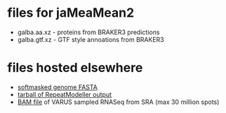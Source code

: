 # files for jaMeaMean2
* galba.aa.xz - proteins from BRAKER3 predictions
* galba.gtf.xz - GTF style annoations from BRAKER3

# files hosted elsewhere
* [softmasked genome FASTA](https://asg_hubs.cog.sanger.ac.uk/jaMeaMean2/jaMeaMean2.fa.masked)
* [tarball of RepeatModeller output](https://asg_hubs.cog.sanger.ac.uk/jaMeaMean2/jaMeaMean2.tar.xz)
* [BAM file](https://asg_hubs.cog.sanger.ac.uk/jaMeaMean2/VARUS.bam) of VARUS sampled RNASeq from SRA (max 30 million spots)

